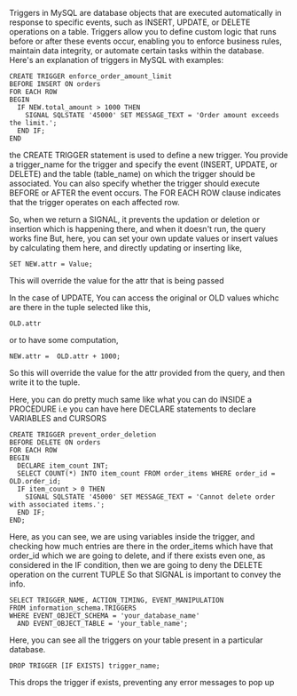 Triggers in MySQL are database objects that are executed automatically in response to specific events, 
such as INSERT, UPDATE, or DELETE operations on a table. Triggers allow you to define custom logic that runs before or after these events occur, 
enabling you to enforce business rules, maintain data integrity, or automate certain tasks within the database.
Here's an explanation of triggers in MySQL with examples:

```
CREATE TRIGGER enforce_order_amount_limit
BEFORE INSERT ON orders
FOR EACH ROW
BEGIN
  IF NEW.total_amount > 1000 THEN
    SIGNAL SQLSTATE '45000' SET MESSAGE_TEXT = 'Order amount exceeds the limit.';  
  END IF;
END
```

the CREATE TRIGGER statement is used to define a new trigger.
You provide a trigger_name for the trigger and specify the event (INSERT, UPDATE, or DELETE) and the table (table_name) on which the
trigger should be associated. You can also specify whether the trigger should execute BEFORE or AFTER the event occurs. 
The FOR EACH ROW clause indicates that the trigger operates on each affected row.

So, when we return a SIGNAL, it prevents the updation or deletion or insertion which is happening there, and when it doesn't run, the query works fine
But, here, you can set your own update values or insert values by calculating them here, and directly updating or inserting like,

```
SET NEW.attr = Value;
```

This will override the value for the attr that is being passed

In the case of UPDATE,
You can access the original or OLD values whichc are there in the tuple selected like this,

```
OLD.attr
```

or to have some computation,

```
NEW.attr =  OLD.attr + 1000;
```

So this will override the value for the attr provided from the query, and then write it to the tuple.

Here, you can do pretty much same like what you can do INSIDE a PROCEDURE
i.e you can have here DECLARE statements to declare VARIABLES and CURSORS



```
CREATE TRIGGER prevent_order_deletion
BEFORE DELETE ON orders
FOR EACH ROW
BEGIN
  DECLARE item_count INT;
  SELECT COUNT(*) INTO item_count FROM order_items WHERE order_id = OLD.order_id;
  IF item_count > 0 THEN
    SIGNAL SQLSTATE '45000' SET MESSAGE_TEXT = 'Cannot delete order with associated items.';
  END IF;
END;
```

Here, as you can see, we are using variables inside the trigger, and checking how much entries are there in the order_items which
have that order_id which we are going to delete,
and if there exists even one, as considered in the IF condition, then we are going to deny the DELETE operation on the current TUPLE
So that SIGNAL is important to convey the info.





```
SELECT TRIGGER_NAME, ACTION_TIMING, EVENT_MANIPULATION
FROM information_schema.TRIGGERS
WHERE EVENT_OBJECT_SCHEMA = 'your_database_name'
  AND EVENT_OBJECT_TABLE = 'your_table_name';
```

Here, you can see all the triggers on your table present in a particular database.




```
DROP TRIGGER [IF EXISTS] trigger_name;
```

This drops the trigger if exists, preventing any error messages to pop up 




